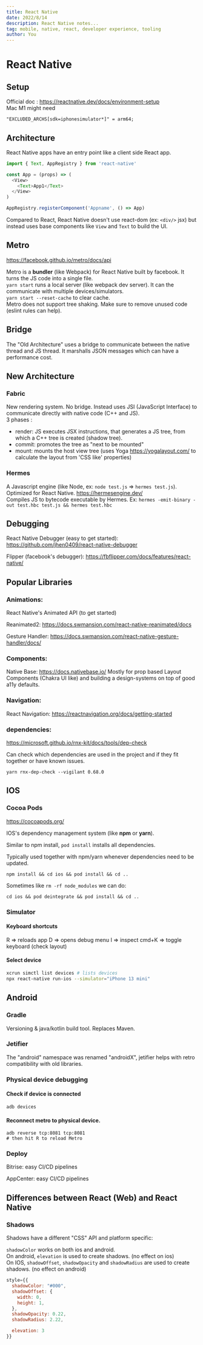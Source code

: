 ```yaml
---
title: React Native
date: 2022/8/14
description: React Native notes...
tag: mobile, native, react, developer experience, tooling
author: You
---
```


# React Native

## Setup

Official doc : https://reactnative.dev/docs/environment-setup  
Mac M1 might need

```shell
"EXCLUDED_ARCHS[sdk=iphonesimulator*]" = arm64;
```

## Architecture

React Native apps have an entry point like a client side React app.

```js
import { Text, AppRegistry } from 'react-native'

const App = (props) => (
  <View>
    <Text>App1</Text>
  </View>
)

AppRegistry.registerComponent('Appname', () => App)
```

Compared to React, React Native doesn't use react-dom (ex: `<div/>` jsx) but instead uses base components like `View` and `Text` to build the UI.

## Metro

https://facebook.github.io/metro/docs/api

Metro is a **bundler** (like Webpack) for React Native built by facebook. It turns the JS code into a single file.  
`yarn start` runs a local server (like webpack dev server). It can the communicate with multiple devices/simulators.  
`yarn start --reset-cache` to clear cache.  
Metro does not support tree shaking. Make sure to remove unused code (eslint rules can help).

## Bridge

The "Old Architecture" uses a bridge to communicate between the native thread and JS thread. It marshalls JSON messages which can have a performance cost.

## New Architecture

### Fabric

New rendering system. No bridge. Instead uses JSI (JavaScript Interface) to communicate directly with native code (C++ and JS).  
3 phases :

- render: JS executes JSX instructions, that generates a JS tree, from which a C++ tree is created (shadow tree).
- commit: promotes the tree as "next to be mounted"
- mount: mounts the host view tree (uses Yoga https://yogalayout.com/ to calculate the layout from 'CSS like' properties)

### Hermes

A Javascript engine (like Node, ex: `node test.js` => `hermes test.js`).
Optimized for React Native. https://hermesengine.dev/  
Compiles JS to bytecode executable by Hermes. Ex: `hermes -emit-binary -out test.hbc test.js && hermes test.hbc`

## Debugging

React Native Debugger (easy to get started): https://github.com/jhen0409/react-native-debugger

Flipper (facebook's debugger): https://fbflipper.com/docs/features/react-native/

## Popular Libraries

### Animations:

React Native's Animated API (to get started)

Reanimated2: https://docs.swmansion.com/react-native-reanimated/docs

Gesture Handler: https://docs.swmansion.com/react-native-gesture-handler/docs/

### Components:

Native Base: https://docs.nativebase.io/
Mostly for prop based Layout Components (Chakra UI like) and building a design-systems on top of good a11y defaults.

### Navigation:

React Navigation: https://reactnavigation.org/docs/getting-started

### dependencies:

https://microsoft.github.io/rnx-kit/docs/tools/dep-check

Can check which dependencies are used in the project and if they fit together or have known issues.

```
yarn rnx-dep-check --vigilant 0.68.0
```

## IOS

### Cocoa Pods

https://cocoapods.org/

IOS's dependency management system (like **npm** or **yarn**).

Similar to npm install, `pod install` installs all dependencies.

Typically used together with npm/yarn whenever dependencies need to be updated.

```shell
npm install && cd ios && pod install && cd ..
```

Sometimes like `rm -rf node_modules` we can do:

```shell
cd ios && pod deintegrate && pod install && cd ..
```

### Simulator

#### Keyboard shortcuts

R => reloads app
D => opens debug menu
I => inspect
cmd+K => toggle keyboard (check layout)

#### Select device

```bash
xcrun simctl list devices # lists devices
npx react-native run-ios --simulator="iPhone 13 mini"
```

## Android

### Gradle

Versioning & java/kotlin build tool. Replaces Maven.

### Jetifier

The "android" namespace was renamed "androidX", jetifier helps with retro compatibility with old libraries.

### Physical device debugging

#### Check if device is connected

```shell
adb devices
```

#### Reconnect metro to physical device.

```shell
adb reverse tcp:8081 tcp:8081
# then hit R to reload Metro
```

### Deploy

Bitrise: easy CI/CD pipelines

AppCenter: easy CI/CD pipelines

## Differences between React (Web) and React Native

### Shadows

Shadows have a different "CSS" API and platform specific:

`shadowColor` works on both ios and android.  
On android, `elevation` is used to create shadows. (no effect on ios)  
On IOS, `shadowOffset`, `shadowOpacity` and `shadowRadius` are used to create shadows. (no effect on android)

```jsx
style={{
  shadowColor: "#000",
  shadowOffset: {
    width: 0,
  	height: 1,
  },
  shadowOpacity: 0.22,
  shadowRadius: 2.22,

  elevation: 3
}}
```
